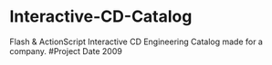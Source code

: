 # Interactive-CD-Catalog
Flash &amp; ActionScript Interactive CD Engineering Catalog made for a company. 
#Project Date 2009

